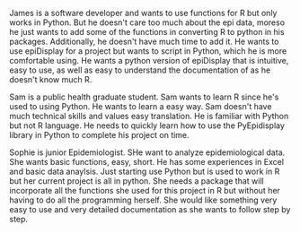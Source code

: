 James is a software developer and wants to use functions for R but only works in Python. But he doesn't care too much about the epi data, moreso he just wants to add some of the functions in converting R to python in his packages. Additionally, he doesn't have much time to add it. He wants to use epiDisplay for a project but wants to script in Python, which he is more comfortable using. He wants a python version of epiDisplay that is intuitive, easy to use, as well as easy to understand the documentation of as he doesn't know much R.

Sam is a public health graduate student. Sam wants to learn R since
he's used to using Python. He wants to learn a easy way. Sam doesn't have much technical skills and values easy translation. He is familiar with Python but not R language. He needs to quickly learn how to use the PyEpidisplay library in Python to complete his project on time.

Sophie is junior Epidemiologist. SHe want to analyze epidemiological data.
She wants basic functions, easy, short. He has some experiences in Excel and basic data anaylsis. Just starting use Python but is used to work in R but her current project is all in python. She needs a package that will incorporate all the functions she used for this project in R but without her having to do all the programming herself. She would like something very easy to use and very detailed documentation as she wants to follow step by step.
